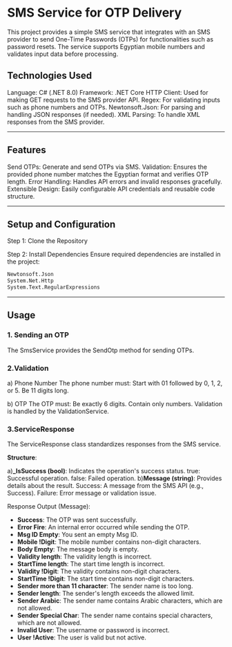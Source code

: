 # SMS Service for OTP Delivery

This project provides a simple SMS service that integrates with an SMS provider to send One-Time Passwords (OTPs) for functionalities such as password resets. The service supports Egyptian mobile numbers and validates input data before processing.

## Technologies Used
Language: C# (.NET 8.0)
Framework: .NET Core
HTTP Client: Used for making GET requests to the SMS provider API.
Regex: For validating inputs such as phone numbers and OTPs.
Newtonsoft.Json: For parsing and handling JSON responses (if needed).
XML Parsing: To handle XML responses from the SMS provider.

---
## Features
Send OTPs: Generate and send OTPs via SMS.
Validation: Ensures the provided phone number matches the Egyptian format and verifies OTP length.
Error Handling: Handles API errors and invalid responses gracefully.
Extensible Design: Easily configurable API credentials and reusable code structure.

---
## Setup and Configuration
Step 1: Clone the Repository

Step 2: Install Dependencies
Ensure required dependencies are installed in the project:
``` bash
Newtonsoft.Json
System.Net.Http
System.Text.RegularExpressions
```
---

## Usage
### 1. Sending an OTP
The SmsService provides the SendOtp method for sending OTPs.

### 2.Validation
a) Phone Number
The phone number must:
Start with 01 followed by 0, 1, 2, or 5.
Be 11 digits long.

b) OTP
The OTP must:
Be exactly 6 digits.
Contain only numbers.
Validation is handled by the ValidationService.

### 3.ServiceResponse
The ServiceResponse class standardizes responses from the SMS service.

**Structure**:

a)**_IsSuccess (bool)**: Indicates the operation's success status.
true: Successful operation.
false: Failed operation.
b)**Message (string)**: Provides details about the result.
Success: A message from the SMS API (e.g., Success).
Failure: Error message or validation issue.

Response Output (Message):
- **Success**: The OTP was sent successfully.  
- **Error Fire**: An internal error occurred while sending the OTP.  
- **Msg ID Empty**: You sent an empty Msg ID.  
- **Mobile !Digit**: The mobile number contains non-digit characters.  
- **Body Empty**: The message body is empty.  
- **Validity length**: The validity length is incorrect.  
- **StartTime length**: The start time length is incorrect.  
- **Validity !Digit**: The validity contains non-digit characters.  
- **StartTime !Digit**: The start time contains non-digit characters.  
- **Sender more than 11 character**: The sender name is too long.  
- **Sender length**: The sender's length exceeds the allowed limit.  
- **Sender Arabic**: The sender name contains Arabic characters, which are not allowed.  
- **Sender Special Char**: The sender name contains special characters, which are not allowed.  
- **Invalid User**: The username or password is incorrect.  
- **User !Active**: The user is valid but not active.  







